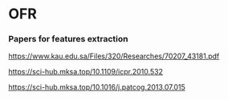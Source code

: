 # OFR

### Papers for features extraction
  https://www.kau.edu.sa/Files/320/Researches/70207_43181.pdf
  
  https://sci-hub.mksa.top/10.1109/icpr.2010.532
  
  https://sci-hub.mksa.top/10.1016/j.patcog.2013.07.015
